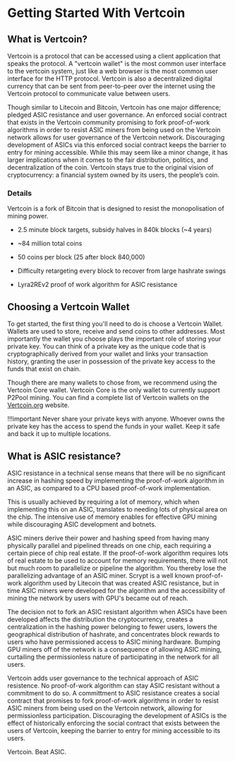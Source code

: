 # Getting Started With Vertcoin

## What is Vertcoin?

Vertcoin is a protocol that can be accessed using a client application that speaks the protocol. A "vertcoin wallet" is the most common user interface to the vertcoin system, just like a web browser is the most common user interface for the HTTP protocol. Vertcoin is also a decentralized digital currency that can be sent from peer-to-peer over the internet using the Vertcoin protocol to communicate value between users. 

Though similar to Litecoin and Bitcoin, Vertcoin has one major difference; pledged ASIC resistance and user governance. An enforced social contract that exists in the Vertcoin community promising to fork proof-of-work algorithms in order to resist ASIC miners from being used on the Vertcoin network allows for user governance of the Vertcoin network. Discouraging development of ASICs via this enforced social contract keeps the barrier to entry for mining accessible. While this may seem like a minor change, it has larger implications when it comes to the fair distribution, politics, and decentralization of the coin. Vertcoin stays true to the original vision of cryptocurrency: a financial system owned by its users, the people’s coin.

### Details
Vertcoin is a fork of Bitcoin that is designed to resist the monopolisation of mining power.

* 2.5 minute block targets, subsidy halves in 840k blocks (~4 years)

* ~84 million total coins

* 50 coins per block (25 after block 840,000)

* Difficulty retargeting every block to recover from large hashrate swings

* Lyra2REv2 proof of work algorithm for ASIC resistance

## Choosing a Vertcoin Wallet

To get started, the first thing you'll need to do is choose a Vertcoin Wallet. Wallets are used to store, receive and send coins to other addresses. Most importantly the wallet you choose plays the important role of storing your private key. You can think of a private key as the unique code that is cryptographically derived from your wallet and links your transaction history, granting the user in possession of the private key access to the funds that exist on chain.

Though there are many wallets to chose from, we recommend using the Vertcoin Core wallet. Vertcoin Core is the only wallet to currently support P2Pool mining. You can find a complete list of Vertcoin wallets on the [Vertcoin.org](https://vertcoin.org/download/) website.


!!!important
     Never share your private keys with anyone. Whoever owns the private key has the access to spend the funds in your wallet. Keep it safe and back it up to multiple locations.
     
## What is ASIC resistance?

ASIC resistance in a technical sense means that there will be no significant increase in hashing speed by implementing the proof-of-work algorithm in an ASIC, as compared to a CPU based proof-of-work implementation.

This is usually achieved by requiring a lot of memory, which when implementing this on an ASIC, translates to needing lots of physical area on the chip. The intensive use of memory enables for effective GPU mining while discouraging ASIC development and botnets.

ASIC miners derive their power and hashing speed from having many physically parallel and pipelined threads on one chip, each requiring a certain piece of chip real estate. If the proof-of-work algorithm requires lots of real estate to be used to account for memory requirements, there will not but much room to parallelize or pipeline the algorithm. You thereby lose the parallelizing advantage of an ASIC miner. Scrypt is a well known proof-of-work algorithm used by Litecoin that was created ASIC resistance, but in time ASIC miners were developed for the algorithm and the accessibility of mining the network by users with GPU's became out of reach. 

The decision not to fork an ASIC resistant algorithm when ASICs have been developed affects the distribution the cryptocurrency, creates a centralization in the hashing power belonging to fewer users, lowers the geographical distribution of hashrate, and concentrates block rewards to users who have permissioned access to ASIC mining hardware. Bumping GPU miners off of the network is a consequence of allowing ASIC mining, curtailing the permissionless nature of participating in the network for all users. 

Vertcoin adds user governance to the technical approach of ASIC resistence. No proof-of-work algorithm can stay ASIC resistant without a commitment to do so. A committment to ASIC resistance creates a social contract that promises to fork proof-of-work algorithms in order to resist ASIC miners from being used on the Vertcoin network, allowing for permissionless participation. Discouraging the development of ASICs is the effect of historically enforcing the social contract that exists between the users of Vertcoin, keeping the barrier to entry for mining accessible to its users. 

Vertcoin. Beat ASIC. 
